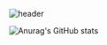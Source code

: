 ![header](https://capsule-render.vercel.app/api?type=transparent&color=auto&height=350&section=header&text=I%20am%20Monster&desc=FE%20Developer&fontSize=50&animation=fadeIn&fontColor=9c54c1&fontAlign=20)

![Anurag's GitHub stats](https://github-readme-stats.vercel.app/api?username=monsta-zo&show_icons=true&theme=default)
